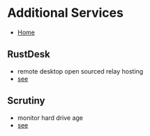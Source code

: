 # Additional Services
* [Home](../README.md)

## RustDesk
* remote desktop open sourced relay hosting
* [see](./rustdesk/readme.md)

## Scrutiny
* monitor hard drive age
* [see](./scrutiny/readme.md)
